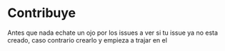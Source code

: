# Contribuye

Antes que nada echate un ojo por los issues a ver si tu issue ya no esta creado, caso contrario crearlo y empieza a trajar en el

